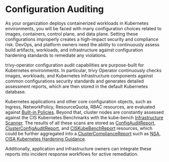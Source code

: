 # Configuration Auditing

As your organization deploys containerized workloads in Kubernetes environments, you will be faced with many
configuration choices related to images, containers, control plane, and data plane. Setting these configurations
improperly creates a high-impact security and compliance risk. DevOps, and platform owners need the ability to
continuously assess build artifacts, workloads, and infrastructure against configuration hardening standards to
remediate any violations.

trivy-operator configuration audit capabilities are purpose-built for Kubernetes environments. In particular, trivy
Operator continuously checks images, workloads, and Kubernetes infrastructure components against common configurations
security standards and generates detailed assessment reports, which are then stored in the default Kubernetes database.

Kubernetes applications and other core configuration objects, such as Ingress, NetworkPolicy, ResourceQuota, RBAC
resources, are evaluated against [Built-in Policies]. Beyond that, cluster nodes are constantly assessed against the CIS
Kubernetes Benchmarks with the kube-bench [Infrastructure Scanner]. The results of all these scans are stored as
[ConfigAuditReport], [ClusterConfigAuditReport], and [CISKubeBenchReport] resources, which could be further aggregated
into a [ClusterComplianceReport] such as [NSA, CISA Kubernetes Hardening Guidance].

Additionally, application and infrastructure owners can integrate these reports into incident response workflows for
active remediation.

[Built-in Policies]: ./built-in-policies.md
[Infrastructure Scanner]: ./infrastructure-scanners/index.md
[ConfigAuditReport]: ./../crds/configaudit-report.md
[ClusterConfigAuditReport]: ./../crds/clusterconfigaudit-report.md
[CISKubeBenchReport]: ./../crds/ciskubebench-report.md
[ClusterComplianceReport]: ./../crds/clustercompliance-report.md
[NSA, CISA Kubernetes Hardening Guidance]: ./../compliance/nsa-1.0.md
